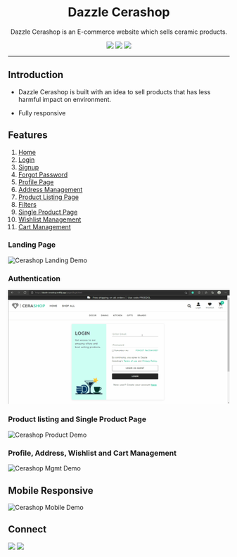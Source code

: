 <div align="center">

# Dazzle Cerashop

Dazzle Cerashop is an E-commerce website which sells ceramic products.

![](https://img.shields.io/badge/HTML5-E34F26?style=for-the-badge&logo=html5&logoColor=white)
![](https://img.shields.io/badge/CSS3-1572B6?style=for-the-badge&logo=css3&logoColor=white)
![](https://img.shields.io/badge/JavaScript-F7DF1E?style=for-the-badge&logo=javascript&logoColor=black)

</div>

---

## Introduction

- Dazzle Cerashop is built with an idea to sell products that has less harmful impact on environment.

- Fully responsive

## Features

1. [Home](https://dazzle-cerashop.netlify.app/)
1. [Login](https://dazzle-cerashop.netlify.app/pages/login.html)
1. [Signup](https://dazzle-cerashop.netlify.app/pages/signup.html)
1. [Forgot Password](https://dazzle-cerashop.netlify.app/pages/forgotpassword.html)
1. [Profile Page](https://dazzle-cerashop.netlify.app/pages/profile.html)
1. [Address Management](https://dazzle-cerashop.netlify.app/pages/profile.html)
1. [Product Listing Page](https://dazzle-cerashop.netlify.app/pages/product.html)
1. [Filters](https://dazzle-cerashop.netlify.app/pages/product.html)
1. [Single Product Page](https://dazzle-cerashop.netlify.app/pages/singleproduct.html)
1. [Wishlist Management](https://dazzle-cerashop.netlify.app/pages/wishlist.html)
1. [Cart Management](https://dazzle-cerashop.netlify.app/pages/cart.html)

### Landing Page

![Cerashop Landing Demo](/assets/gifs/cerashop_landing_gif.gif)

### Authentication

![Cerashop Landing Demo](/assets/gifs/cerashop_auth_gif.gif)

### Product listing and Single Product Page

![Cerashop Product Demo](/assets/gifs/cerashop_product_gif.gif)

### Profile, Address, Wishlist and Cart Management

![Cerashop Mgmt Demo](/assets/gifs/cerashop_pwc_gif.gif)

## Mobile Responsive

![Cerashop Mobile Demo](/assets/gifs/cerashop_mobile_gif.gif)

## Connect

<a href="https://twitter.com/ApurvaSawant11"><img src="https://img.shields.io/badge/Twitter-1DA1F2?style=for-the-badge&logo=twitter&logoColor=white"/></a>
<a href="https://www.linkedin.com/in/apurvasawant11/"><img src="https://img.shields.io/badge/LinkedIn-0077B5?style=for-the-badge&logo=linkedin&logoColor=white"/></a>
